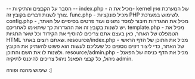 -- הסבר על הקבצים והתיקיות --
index.php - מכיל את ה- kernel של המערכת ואין צורך לשנות דברים בקובץ זה.
func.php - מכיל פונקציות PHP לשימוש במערכת.
config.php - מכיל את ההגדרות חיבור למסד נתונים ועוד פרטים בסיסיים על האתר, יש לשנות בקובץ זה את ההגדרות כך שיתאימו לאתריכם.
template.php - מכיל את הטמפלט של האתר, כאן בעצם אתם צריכים להוסיף את הקידוד וכל שאר התגיות HTML שאתם רוצים באתר.
resource/index.php - מכיל את התוכן של הדף הראשי של האתר, כדי ליצור דפים נוספים כל שעליכם לעשות הוא פשוט להעתיק את הקובץ ולשנות לו את השם והתוכן.
resource/admin.php - מכיל את הדף כניסה של הפאנל ניהול, כל קבצי הפאנל ניהול צריכים להיכנס לתיקיה admin.

שימוש מהנה ופורה :]

